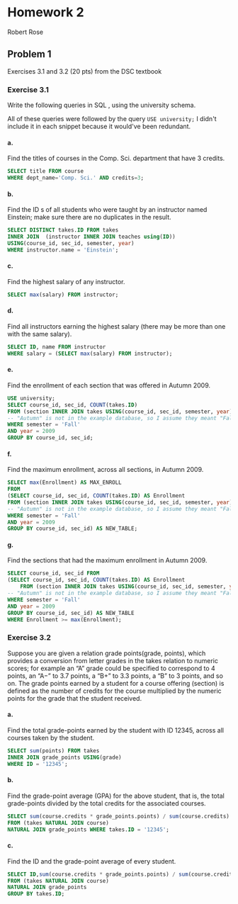 # Homework 2

Robert Rose

## Problem 1

Exercises 3.1 and 3.2 (20 pts) from the DSC textbook

### Exercise 3.1

Write the following queries in SQL , using the university schema.

All of these queries were followed by the query `USE university;` I didn't include
it in each snippet because it would've been redundant.

#### a. 

Find the titles of courses in the Comp. Sci. department that have 3 credits.

```sql
SELECT title FROM course 
WHERE dept_name='Comp. Sci.' AND credits=3;
```

#### b. 

Find the ID s of all students who were taught by an instructor named Einstein; 
make sure there are no duplicates in the result.

```sql
SELECT DISTINCT takes.ID FROM takes 
INNER JOIN  (instructor INNER JOIN teaches using(ID))
USING(course_id, sec_id, semester, year)
WHERE instructor.name = 'Einstein';
```

#### c.

Find the highest salary of any instructor.

```sql
SELECT max(salary) FROM instructor;
```

#### d.

Find all instructors earning the highest salary (there may be more than one with 
the same salary).

```sql
SELECT ID, name FROM instructor
WHERE salary = (SELECT max(salary) FROM instructor);
```

#### e. 

Find the enrollment of each section that was offered in Autumn 2009.

```sql
USE university;
SELECT course_id, sec_id, COUNT(takes.ID)
FROM (section INNER JOIN takes USING(course_id, sec_id, semester, year))
-- "Autumn" is not in the example database, so I assume they meant "Fall"
WHERE semester = 'Fall' 
AND year = 2009
GROUP BY course_id, sec_id;
```

#### f.

Find the maximum enrollment, across all sections, in Autumn 2009.

```sql
SELECT max(Enrollment) AS MAX_ENROLL
FROM
(SELECT course_id, sec_id, COUNT(takes.ID) AS Enrollment
FROM (section INNER JOIN takes USING(course_id, sec_id, semester, year))
-- "Autumn" is not in the example database, so I assume they meant "Fall"
WHERE semester = 'Fall'
AND year = 2009
GROUP BY course_id, sec_id) AS NEW_TABLE;
```

#### g.

Find the sections that had the maximum enrollment in Autumn 2009.

```sql
SELECT course_id, sec_id FROM
(SELECT course_id, sec_id, COUNT(takes.ID) AS Enrollment
	FROM (section INNER JOIN takes USING(course_id, sec_id, semester, year))
-- "Autumn" is not in the example database, so I assume they meant "Fall"
WHERE semester = 'Fall'
AND year = 2009
GROUP BY course_id, sec_id) AS NEW_TABLE
WHERE Enrollment >= max(Enrollment);
```

### Exercise 3.2

Suppose you are given a relation grade points(grade, points), which provides
a conversion from letter grades in the takes relation to numeric scores; for
example an “A” grade could be specified to correspond to 4 points, an “A−”
to 3.7 points, a “B+” to 3.3 points, a “B” to 3 points, and so on. The grade
points earned by a student for a course offering (section) is defined as the
number of credits for the course multiplied by the numeric points for the
grade that the student received.

#### a. 

Find the total grade-points earned by the student with ID 12345, across
all courses taken by the student.

```sql
SELECT sum(points) FROM takes 
INNER JOIN grade_points USING(grade)
WHERE ID = '12345';
```

#### b.

Find the grade-point average (GPA) for the above student, that is,
the total grade-points divided by the total credits for the associated
courses.

```sql
SELECT sum(course.credits * grade_points.points) / sum(course.credits) AS GPA 
FROM (takes NATURAL JOIN course)
NATURAL JOIN grade_points WHERE takes.ID = '12345';
```

#### c. 

Find the ID and the grade-point average of every student.

```sql
SELECT ID,sum(course.credits * grade_points.points) / sum(course.credits) AS GPA 
FROM (takes NATURAL JOIN course)
NATURAL JOIN grade_points
GROUP BY takes.ID;
```